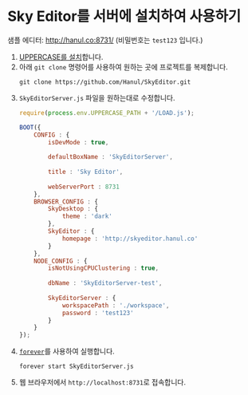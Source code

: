 # Sky Editor를 서버에 설치하여 사용하기
샘플 에디터: http://hanul.co:8731/ (비밀번호는 `test123` 입니다.)

1. [UPPERCASE를 설치](https://github.com/Hanul/UPPERCASE/blob/master/DOC/INSTALL.md)합니다.
2. 아래 `git clone` 명령어를 사용하여 원하는 곳에 프로젝트를 복제합니다.
	```
	git clone https://github.com/Hanul/SkyEditor.git
	```
3. `SkyEditorServer.js` 파일을 원하는대로 수정합니다.
	```js
	require(process.env.UPPERCASE_PATH + '/LOAD.js');
	
	BOOT({
		CONFIG : {
			isDevMode : true,
			
			defaultBoxName : 'SkyEditorServer',
			
			title : 'Sky Editor',
			
			webServerPort : 8731
		},
		BROWSER_CONFIG : {
			SkyDesktop : {
				theme : 'dark'
			},
			SkyEditor : {
				homepage : 'http://skyeditor.hanul.co'
			}
		},
		NODE_CONFIG : {
			isNotUsingCPUClustering : true,
			
			dbName : 'SkyEditorServer-test',
			
			SkyEditorServer : {
				workspacePath : './workspace',
				password : 'test123'
			}
		}
	});
	```
4. [`forever`](https://www.npmjs.com/package/forever)를 사용하여 실행합니다.
	```
	forever start SkyEditorServer.js
	```
5. 웹 브라우저에서 `http://localhost:8731`로 접속합니다.